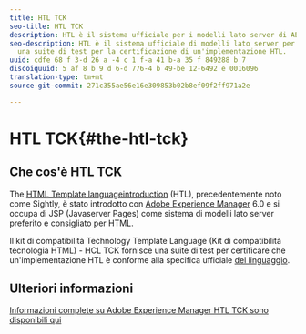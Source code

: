 ```yaml
---
title: HTL TCK
seo-title: HTL TCK
description: HTL è il sistema ufficiale per i modelli lato server di AEM
seo-description: HTL è il sistema ufficiale di modelli lato server per AEM e TCK fornisce
  una suite di test per la certificazione di un'implementazione HTL.
uuid: cdfe 68 f 3-d 26 a -4 c 1 f-a 41 b-a 35 f 849288 b 7
discoiquuid: 5 af 8 b 9 d 6-d 776-4 b 49-be 12-6492 e 0016096
translation-type: tm+mt
source-git-commit: 271c355ae56e16e309853b02b8ef09f2ff971a2e

---
```



# HTL TCK{#the-htl-tck}

## Che cos'è HTL TCK

The [HTML Template languageintroduction](https://docs.adobe.com/docs/en/htl.html "to the HTML Template Language") (HTL), precedentemente noto come Sightly, è stato introdotto con [Adobe Experience Manager](http://www.adobe.com/solutions/web-experience-management.html) 6.0 e si occupa di JSP (Javaserver Pages) come sistema di modelli lato server preferito e consigliato per HTML.

Il kit di compatibilità Technology Template Language (Kit di compatibilità tecnologia HTML) - HCL TCK fornisce una suite di test per certificare che un'implementazione HTL è conforme alla specifica ufficiale [del linguaggio](https://github.com/adobe/htl-spec).

## Ulteriori informazioni

[Informazioni complete su Adobe Experience Manager HTL TCK sono disponibili qui](https://github.com/adobe/htl-tck)
